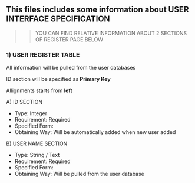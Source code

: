 ## This files includes some information about USER INTERFACE SPECIFICATION 

>>YOU CAN FIND RELATIVE INFORMATION ABOUT 2 SECTIONS OF REGISTER PAGE BELOW 



### **1) USER REGISTER TABLE**

All information will be pulled from the user databases

ID section will be specified as **Primary Key**

Allignments starts from **left**



  A) ID SECTION
  
  - Type: Integer
  - Requirement: Required
  - Specified Form: 
  - Obtaining Way: Will be automatically added when new user added
  
  
  B) USER NAME SECTION
  
  - Type: String / Text
  - Requirement: Required
  - Specified Form: 
  - Obtaining Way: Will be pulled from the user database



